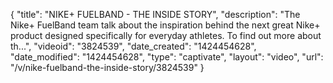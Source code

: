 {
    "title": "NIKE+ FUELBAND - THE INSIDE STORY",
    "description": "The Nike+ FuelBand team talk about the inspiration behind the next great Nike+ product designed specifically for everyday athletes. To find out more about th...",
    "videoid": "3824539",
    "date_created": "1424454628",
    "date_modified": "1424454628",
    "type": "captivate",
    "layout": "video",
    "url": "\/v\/nike-fuelband-the-inside-story\/3824539"
}